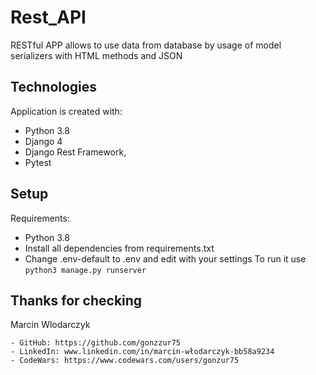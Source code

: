 # Rest_API
RESTful APP allows to use data from database by usage of model serializers 
with HTML methods and JSON

## Technologies
Application is created with:

* Python 3.8
* Django 4
* Django Rest Framework,
* Pytest

## Setup
Requirements:
- Python 3.8
- Install all dependencies from requirements.txt
- Change .env-default to .env and edit with your settings
To run it use 
```python3 manage.py runserver```


## Thanks for checking
Marcin Wlodarczyk
    
    - GitHub: https://github.com/gonzzur75
    - LinkedIn: www.linkedin.com/in/marcin-włodarczyk-bb58a9234
    - CodeWars: https://www.codewars.com/users/gonzur75




 